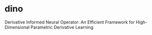 # dino
Derivative Informed Neural Operator: An Efficient Framework for High-Dimensional Parametric Derivative Learning

